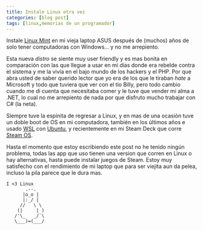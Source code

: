 ```yaml
---
title: Instale Linux otra vez
categories: [blog post]
tags: [linux,memorias de un programador]
---
```


Instale [Linux Mint](https://www.linuxmint.com) en mi vieja laptop ASUS  después de (muchos) años de solo tener computadoras con Windows... y no me arrepiento.

Esta nueva *distro* se siente muy user friendly y es mas bonita en comparación con las que llegue a usar en mi días donde era rebelde contra el sistema y me la vivía en el bajo mundo de los hackers y el PHP. Por que abra usted de saber querido lector que yo era de los que le tiraban *hate* a Microsoft y todo que tuviera que ver con el tío Billy, pero todo cambio cuando me di cuenta que necesitaba comer y le tuve que vender mi alma a .NET, lo cual no me arrepiento de nada por que disfruto mucho trabajar con C# (la neta).  

Siempre tuve la espinita de regresar a Linux, y en mas de una ocasión tuve un doble boot de OS en mi computadora, también en los últimos años e usado [WSL](https://learn.microsoft.com/en-us/windows/wsl/about) con [Ubuntu](https://ubuntu.com), y recientemente en mi Steam Deck que corre [Steam OS](https://store.steampowered.com/steamos).

Hasta el momento que estoy escribiendo este post no he tenido ningún problema, todas las app que uso tienen una version que corren en Linux o hay alternativas, hasta puede instalar juegos de Steam. Estoy muy satisfecho con el rendimiento de mi laptop que para ser viejita aun da pelea, incluso la pila parece que le dura mas.

```
I <3 Linux
       .--.
      |o_o |
      |:_/ |
     //   \ \
    (|     | )
   /'\_   _/`\
   \___)=(___/
```


